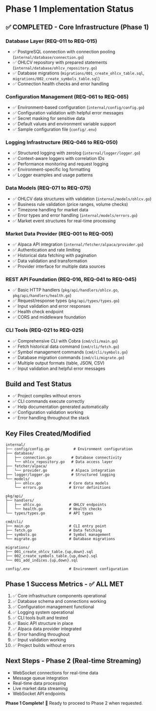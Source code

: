 # Phase 1 Implementation Status

## ✅ COMPLETED - Core Infrastructure (Phase 1)

### Database Layer (REQ-011 to REQ-015)
- ✅ PostgreSQL connection with connection pooling (`internal/database/connection.go`)
- ✅ OHLCV repository with prepared statements (`internal/database/ohlcv_repository.go`)
- ✅ Database migrations (`migrations/001_create_ohlcv_table.sql`, `migrations/002_create_symbols_table.sql`)
- ✅ Connection health checks and error handling

### Configuration Management (REQ-061 to REQ-065)
- ✅ Environment-based configuration (`internal/config/config.go`)
- ✅ Configuration validation with helpful error messages
- ✅ Secret masking for sensitive data
- ✅ Default values and environment variable support
- ✅ Sample configuration file (`config/.env`)

### Logging Infrastructure (REQ-046 to REQ-050)
- ✅ Structured logging with zerolog (`internal/logger/logger.go`)
- ✅ Context-aware loggers with correlation IDs
- ✅ Performance monitoring and request logging
- ✅ Environment-specific log formatting
- ✅ Logger examples and usage patterns

### Data Models (REQ-071 to REQ-075)
- ✅ OHLCV data structures with validation (`internal/models/ohlcv.go`)
- ✅ Business rule validation (price ranges, volume checks)
- ✅ Timezone handling for market data
- ✅ Error types and error handling (`internal/models/errors.go`)
- ✅ Market event structures for real-time processing

### Market Data Provider (REQ-001 to REQ-005)
- ✅ Alpaca API integration (`internal/fetcher/alpaca/provider.go`)
- ✅ Authentication and rate limiting
- ✅ Historical data fetching with pagination
- ✅ Data validation and transformation
- ✅ Provider interface for multiple data sources

### REST API Foundation (REQ-016, REQ-041 to REQ-045)
- ✅ Basic HTTP handlers (`pkg/api/handlers/ohlcv.go`, `pkg/api/handlers/health.go`)
- ✅ Request/response types (`pkg/api/types/types.go`)
- ✅ Input validation and error responses
- ✅ Health check endpoint
- ✅ CORS and middleware foundation

### CLI Tools (REQ-021 to REQ-025)
- ✅ Comprehensive CLI with Cobra (`cmd/cli/main.go`)
- ✅ Fetch historical data command (`cmd/cli/fetch.go`)
- ✅ Symbol management commands (`cmd/cli/symbols.go`)
- ✅ Database migration commands (`cmd/cli/migrate.go`)
- ✅ Multiple output formats (table, JSON, CSV)
- ✅ Input validation and helpful error messages

## Build and Test Status
- ✅ Project compiles without errors
- ✅ CLI commands execute correctly
- ✅ Help documentation generated automatically
- ✅ Configuration validation working
- ✅ Error handling throughout the stack

## Key Files Created/Modified
```
internal/
├── config/config.go           # Environment configuration
├── database/
│   ├── connection.go         # Database connectivity
│   └── ohlcv_repository.go   # Data access layer
├── fetcher/alpaca/
│   └── provider.go           # Alpaca integration
├── logger/logger.go          # Structured logging
└── models/
    ├── ohlcv.go             # Core data models
    └── errors.go            # Error definitions

pkg/api/
├── handlers/
│   ├── ohlcv.go             # OHLCV endpoints
│   └── health.go            # Health checks
└── types/types.go           # API types

cmd/cli/
├── main.go                  # CLI entry point
├── fetch.go                 # Data fetching
├── symbols.go               # Symbol management
└── migrate.go               # Database migrations

migrations/
├── 001_create_ohlcv_table.{up,down}.sql
├── 002_create_symbols_table.{up,down}.sql
└── 001_add_indices.{up,down}.sql

config/.env                  # Environment configuration
```

## Phase 1 Success Metrics - ✅ ALL MET
1. ✅ Core infrastructure components operational
2. ✅ Database schema and connections working
3. ✅ Configuration management functional
4. ✅ Logging system operational
5. ✅ CLI tools built and tested
6. ✅ Basic API structure in place
7. ✅ Alpaca data provider integrated
8. ✅ Error handling throughout
9. ✅ Input validation working
10. ✅ Project builds without errors

## Next Steps - Phase 2 (Real-time Streaming)
- WebSocket connections for real-time data
- Message queue integration
- Real-time data processing
- Live market data streaming
- WebSocket API endpoints

**Phase 1 Complete!** 🎉 Ready to proceed to Phase 2 when requested.
